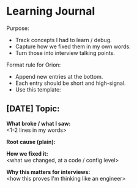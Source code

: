 # Learning Journal

Purpose:
- Track concepts I had to learn / debug.
- Capture how we fixed them in my own words.
- Turn those into interview talking points.

Format rule for Orion:
- Append new entries at the bottom.
- Each entry should be short and high-signal.
- Use this template:

## [DATE] Topic: <short name>
**What broke / what I saw:**  
<1-2 lines in my words>

**Root cause (plain):**  
<why it actually happened>

**How we fixed it:**  
<what we changed, at a code / config level>

**Why this matters for interviews:**  
<how this proves I'm thinking like an engineer>
